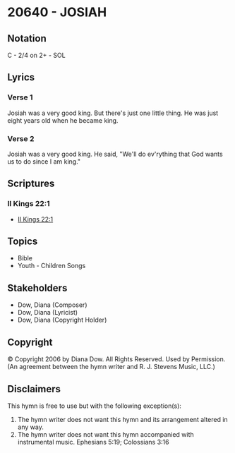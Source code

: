 # 20640 - JOSIAH

## Notation

C - 2/4 on 2+ - SOL

## Lyrics

### Verse 1

Josiah was a very good king. But there's just one little thing. He was just eight years old when he became king.

### Verse 2

Josiah was a very good king. He said, "We'll do ev'rything that God wants us to do since I am king."


## Scriptures

### II Kings 22:1

- [II Kings 22:1](https://www.biblegateway.com/passage/?search=II%20Kings%2022%3A1)


## Topics

- Bible
- Youth - Children Songs

## Stakeholders

- Dow, Diana (Composer)
- Dow, Diana (Lyricist)
- Dow, Diana (Copyright Holder)

## Copyright

© Copyright 2006 by Diana Dow. All Rights Reserved. Used by Permission.
(An agreement between the hymn writer and R. J. Stevens Music, LLC.)

## Disclaimers

This hymn is free to use but with the following exception(s):
1. The hymn writer does not want this hymn and its arrangement altered in any way.
2. The hymn writer does not want this hymn accompanied with instrumental music.
Ephesians 5:19; Colossians 3:16

